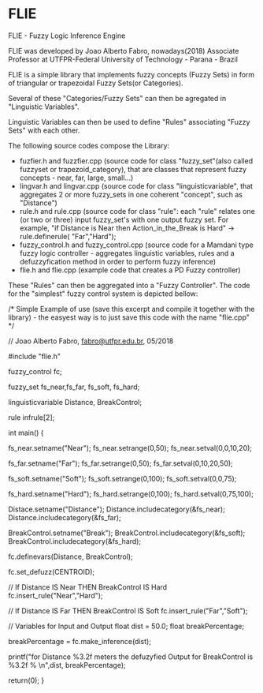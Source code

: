 # FLIE
FLIE - Fuzzy Logic Inference Engine

FLIE was developed by Joao Alberto Fabro, nowadays(2018) Associate Professor at UTFPR-Federal University of Technology - Parana - Brazil

FLIE is a simple library that implements fuzzy concepts (Fuzzy Sets) in form of triangular or trapezoidal Fuzzy Sets(or Categories).

Several of these "Categories/Fuzzy Sets" can then be agregated in "Linguistic Variables".

Linguistic Variables can then be used to define "Rules" associating "Fuzzy Sets" with each other.

The following source codes compose the Library:
 - fuzfier.h and fuzzfier.cpp (source code for class "fuzzy_set"(also called fuzzyset or trapezoid_category), that are classes that represent fuzzy concepts - near, far, large, small...)
 - lingvar.h and lingvar.cpp (source code for class "linguisticvariable", that aggregates 2 or more fuzzy_sets in one coherent "concept", such as "Distance")
 - rule.h and rule.cpp (source code for class "rule": each "rule" relates one (or two or three) input fuzzy_set's with one output fuzzy set. For example, "if Distance is Near then Action_in_the_Break is Hard" -> rule.definerule( "Far","Hard");
 - fuzzy_control.h and fuzzy_control.cpp (source code for a Mamdani type fuzzy logic controller - aggregates linguistic variables, rules and a defuzzyfication method in order to perform fuzzy inference)
 - flie.h and flie.cpp (example code that creates a PD Fuzzy controller)

These "Rules" can then be aggregated into a "Fuzzy Controller". The code for the "simplest" fuzzy control system is depicted bellow:

/* Simple Example of use (save this excerpt and compile it together with the library) - the easyest way is to just save this 
code with the name "flie.cpp" */


// Joao Alberto Fabro, fabro@utfpr.edu.br, 05/2018


#include "flie.h"

fuzzy_control fc;

fuzzy_set fs_near,fs_far, fs_soft, fs_hard;

linguisticvariable Distance, BreakControl;

rule infrule[2];

int main()
{

 fs_near.setname("Near");
 fs_near.setrange(0,50);
 fs_near.setval(0,0,10,20);

 fs_far.setname("Far");
 fs_far.setrange(0,50);
 fs_far.setval(0,10,20,50);

 fs_soft.setname("Soft");
 fs_soft.setrange(0,100);
 fs_soft.setval(0,0,75);

 fs_hard.setname("Hard");
 fs_hard.setrange(0,100);
 fs_hard.setval(0,75,100);

 Distace.setname("Distance");
 Distance.includecategory(&fs_near);
 Distance.includecategory(&fs_far);

 BreakControl.setname("Break");
 BreakControl.includecategory(&fs_soft);
 BreakControl.includecategory(&fs_hard);

 fc.definevars(Distance, BreakControl);

 fc.set_defuzz(CENTROID);

 // If Distance IS Near THEN BreakControl IS Hard
 fc.insert_rule("Near","Hard");

 // If Distance IS Far THEN BreakControl IS Soft
 fc.insert_rule("Far","Soft");

 // Variables for Input and Output
 float dist = 50.0;
 float breakPercentage;

 breakPercentage = fc.make_inference(dist);

 printf("for Distance %3.2f meters the defuzyfied Output for BreakControl is %3.2f \% \n",dist, breakPercentage);

 return(0);
}

